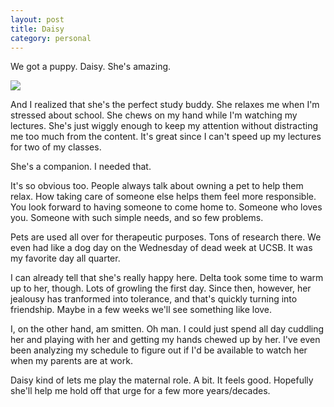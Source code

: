 ```yaml
---
layout: post
title: Daisy
category: personal
---
```

We got a puppy. Daisy. She's amazing.

<img class="wide" src="{{ site.url }}/assets/daisy.jpg"/>

And I realized that she's the perfect study buddy. She relaxes me when I'm stressed about school. She chews on my hand while I'm watching my lectures. She's just wiggly enough to keep my attention without distracting me too much from the content. It's great since I can't speed up my lectures for two of my classes.

She's a companion. I needed that.

It's so obvious too. People always talk about owning a pet to help them relax. How taking care of someone else helps them feel more responsible. You look forward to having someone to come home to. Someone who loves you. Someone with such simple needs, and so few problems.

Pets are used all over for therapeutic purposes. Tons of research there. We even had like a dog day on the Wednesday of dead week at UCSB. It was my favorite day all quarter.

I can already tell that she's really happy here. Delta took some time to warm up to her, though. Lots of growling the first day. Since then, however, her jealousy has tranformed into tolerance, and that's quickly turning into friendship. Maybe in a few weeks we'll see something like love.

I, on the other hand, am smitten. Oh man. I could just spend all day cuddling her and playing with her and getting my hands chewed up by her. I've even been analyzing my schedule to figure out if I'd be available to watch her when my parents are at work.

Daisy kind of lets me play the maternal role. A bit. It feels good. Hopefully she'll help me hold off that urge for a few more years/decades.